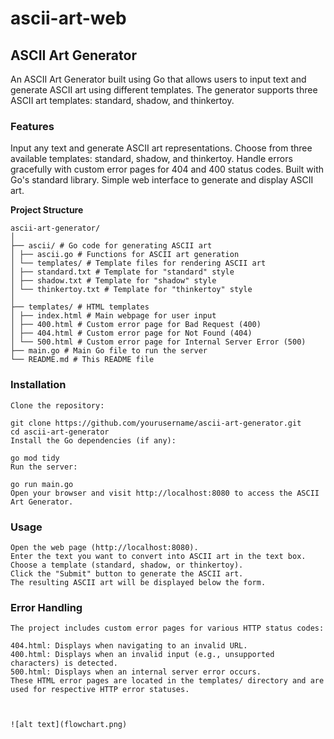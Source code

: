 # ascii-art-web

## ASCII Art Generator

An ASCII Art Generator built using Go that allows users to input text and generate ASCII art using different templates. The generator supports three ASCII art templates: standard, shadow, and thinkertoy.

### Features

Input any text and generate ASCII art representations.
Choose from three available templates: standard, shadow, and thinkertoy.
Handle errors gracefully with custom error pages for 404 and 400 status codes.
Built with Go's standard library.
Simple web interface to generate and display ASCII art.

**Project Structure**

```
ascii-art-generator/
│
├── ascii/ # Go code for generating ASCII art
│ ├── ascii.go # Functions for ASCII art generation
│ └── templates/ # Template files for rendering ASCII art
│ ├── standard.txt # Template for "standard" style
│ ├── shadow.txt # Template for "shadow" style
│ └── thinkertoy.txt # Template for "thinkertoy" style
│
├── templates/ # HTML templates
│ ├── index.html # Main webpage for user input
│ ├── 400.html # Custom error page for Bad Request (400)
│ ├── 404.html # Custom error page for Not Found (404)
│ └── 500.html # Custom error page for Internal Server Error (500)
├── main.go # Main Go file to run the server
└── README.md # This README file
```

### Installation

```
Clone the repository:

git clone https://github.com/yourusername/ascii-art-generator.git
cd ascii-art-generator
Install the Go dependencies (if any):

go mod tidy
Run the server:

go run main.go
Open your browser and visit http://localhost:8080 to access the ASCII Art Generator.

```

### Usage

```
Open the web page (http://localhost:8080).
Enter the text you want to convert into ASCII art in the text box.
Choose a template (standard, shadow, or thinkertoy).
Click the "Submit" button to generate the ASCII art.
The resulting ASCII art will be displayed below the form.
```

### Error Handling

```
The project includes custom error pages for various HTTP status codes:

404.html: Displays when navigating to an invalid URL.
400.html: Displays when an invalid input (e.g., unsupported characters) is detected.
500.html: Displays when an internal server error occurs.
These HTML error pages are located in the templates/ directory and are used for respective HTTP error statuses.
```

```


![alt text](flowchart.png)
```
